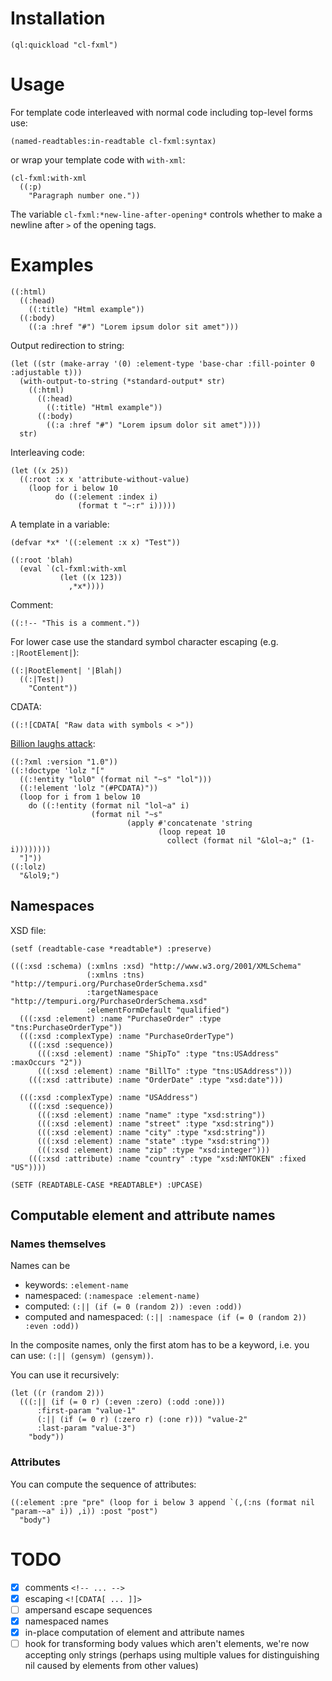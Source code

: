 # Installation

```
(ql:quickload "cl-fxml")
```

# Usage

For template code interleaved with normal code including top-level forms use:

```
(named-readtables:in-readtable cl-fxml:syntax)
```

or wrap your template code with `with-xml`:

```
(cl-fxml:with-xml
  ((:p)
    "Paragraph number one."))
```

The variable `cl-fxml:*new-line-after-opening*` controls whether to make a newline after `>` of the opening tags.

# Examples

```
((:html)
  ((:head)
    ((:title) "Html example"))
  ((:body)
    ((:a :href "#") "Lorem ipsum dolor sit amet")))
```

Output redirection to string:

```
(let ((str (make-array '(0) :element-type 'base-char :fill-pointer 0 :adjustable t)))
  (with-output-to-string (*standard-output* str)
    ((:html)
      ((:head)
        ((:title) "Html example"))
      ((:body)
        ((:a :href "#") "Lorem ipsum dolor sit amet"))))
  str)
```

Interleaving code:

```
(let ((x 25))
  ((:root :x x 'attribute-without-value)
    (loop for i below 10
          do ((:element :index i)
               (format t "~:r" i)))))
```

A template in a variable:

```
(defvar *x* '((:element :x x) "Test"))

((:root 'blah)
  (eval `(cl-fxml:with-xml
           (let ((x 123))
             ,*x*))))
```

Comment:

```
((:!-- "This is a comment."))
```

For lower case use the standard symbol character escaping (e.g. `:|RootElement|`):

```
((:|RootElement| '|Blah|)
  ((:|Test|)
    "Content"))
```

CDATA:

```
((:![CDATA[ "Raw data with symbols < >"))
```

[Billion laughs attack](https://en.wikipedia.org/wiki/Billion_laughs_attack):

```
((:?xml :version "1.0"))
((:!doctype 'lolz "["
  ((:!entity "lol0" (format nil "~s" "lol")))
  ((:!element 'lolz "(#PCDATA)"))
  (loop for i from 1 below 10
    do ((:!entity (format nil "lol~a" i)
                  (format nil "~s"
                          (apply #'concatenate 'string
                                 (loop repeat 10
                                   collect (format nil "&lol~a;" (1- i))))))))
  "]"))
((:lolz)
  "&lol9;")
```

## Namespaces

XSD file:

```
(setf (readtable-case *readtable*) :preserve)

(((:xsd :schema) (:xmlns :xsd) "http://www.w3.org/2001/XMLSchema"
                 (:xmlns :tns) "http://tempuri.org/PurchaseOrderSchema.xsd"
                 :targetNamespace "http://tempuri.org/PurchaseOrderSchema.xsd"
                 :elementFormDefault "qualified")
  (((:xsd :element) :name "PurchaseOrder" :type "tns:PurchaseOrderType"))
  (((:xsd :complexType) :name "PurchaseOrderType")
    (((:xsd :sequence))
      (((:xsd :element) :name "ShipTo" :type "tns:USAddress" :maxOccurs "2"))
      (((:xsd :element) :name "BillTo" :type "tns:USAddress")))
    (((:xsd :attribute) :name "OrderDate" :type "xsd:date")))

  (((:xsd :complexType) :name "USAddress")
    (((:xsd :sequence))
      (((:xsd :element) :name "name" :type "xsd:string"))
      (((:xsd :element) :name "street" :type "xsd:string"))
      (((:xsd :element) :name "city" :type "xsd:string"))
      (((:xsd :element) :name "state" :type "xsd:string"))
      (((:xsd :element) :name "zip" :type "xsd:integer")))
    (((:xsd :attribute) :name "country" :type "xsd:NMTOKEN" :fixed "US"))))

(SETF (READTABLE-CASE *READTABLE*) :UPCASE)
```

## Computable element and attribute names

### Names themselves

Names can be

* keywords: `:element-name`
* namespaced: `(:namespace :element-name)`
* computed: `(:|| (if (= 0 (random 2)) :even :odd))`
* computed and namespaced: `(:|| :namespace (if (= 0 (random 2)) :even :odd))`

In the composite names, only the first atom has to be a keyword, i.e. you can use: `(:|| (gensym) (gensym))`.

You can use it recursively:

```
(let ((r (random 2)))
  (((:|| (if (= 0 r) (:even :zero) (:odd :one)))
      :first-param "value-1"
      (:|| (if (= 0 r) (:zero r) (:one r))) "value-2"
      :last-param "value-3")
    "body"))
```

### Attributes

You can compute the sequence of attributes:

```
((:element :pre "pre" (loop for i below 3 append `(,(:ns (format nil "param-~a" i)) ,i)) :post "post")
  "body")
```

# TODO

- [x] comments `<!-- ... -->`
- [x] escaping `<![CDATA[ ... ]]>`
- [ ] ampersand escape sequences
- [x] namespaced names
- [x] in-place computation of element and attribute names
- [ ] hook for transforming body values which aren't elements, we're now accepting only strings (perhaps using multiple values for distinguishing nil caused by elements from other values)
